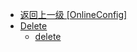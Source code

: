 - [返回上一级 [OnlineConfig]](zh-CN/OnlineFunctions/OnlineConfig/)
- [Delete](zh-CN/OnlineFunctions/OnlineConfig/Delete/)
  - [delete](zh-CN/OnlineFunctions/OnlineConfig/Delete/delete.md)
